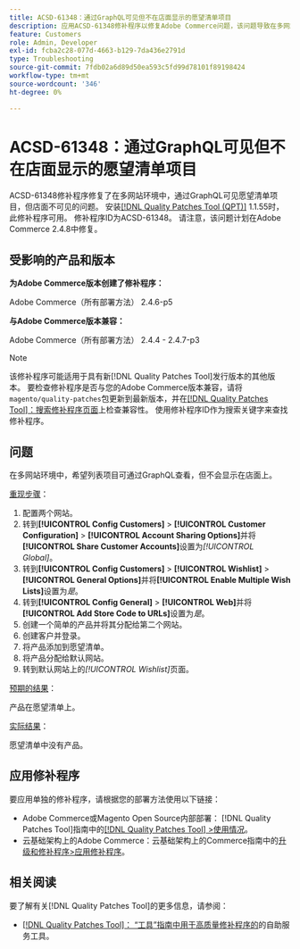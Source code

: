 ```yaml
---
title: ACSD-61348：通过GraphQL可见但不在店面显示的愿望清单项目
description: 应用ACSD-61348修补程序以修复Adobe Commerce问题，该问题导致在多网站环境中，希望列表项目通过GraphQL可见，但在店面中不可见。
feature: Customers
role: Admin, Developer
exl-id: fcba2c28-077d-4663-b129-7da436e2791d
type: Troubleshooting
source-git-commit: 7fdb02a6d89d50ea593c5fd99d78101f89198424
workflow-type: tm+mt
source-wordcount: '346'
ht-degree: 0%

---
```


# ACSD-61348：通过GraphQL可见但不在店面显示的愿望清单项目

ACSD-61348修补程序修复了在多网站环境中，通过GraphQL可见愿望清单项目，但店面不可见的问题。 安装[[!DNL Quality Patches Tool (QPT)]](/help/tools/quality-patches-tool/quality-patches-tool-to-self-serve-quality-patches.md) 1.1.55时，此修补程序可用。 修补程序ID为ACSD-61348。 请注意，该问题计划在Adobe Commerce 2.4.8中修复。

## 受影响的产品和版本

**为Adobe Commerce版本创建了修补程序：**

Adobe Commerce（所有部署方法） 2.4.6-p5

**与Adobe Commerce版本兼容：**

Adobe Commerce（所有部署方法） 2.4.4 - 2.4.7-p3

>[!NOTE]
>
>该修补程序可能适用于具有新[!DNL Quality Patches Tool]发行版本的其他版本。 要检查修补程序是否与您的Adobe Commerce版本兼容，请将`magento/quality-patches`包更新到最新版本，并在[[!DNL Quality Patches Tool]：搜索修补程序页面](https://experienceleague.adobe.com/tools/commerce-quality-patches/index.html?lang=zh-Hans)上检查兼容性。 使用修补程序ID作为搜索关键字来查找修补程序。

## 问题

在多网站环境中，希望列表项目可通过GraphQL查看，但不会显示在店面上。

<u>重现步骤</u>：

1. 配置两个网站。
1. 转到&#x200B;**[!UICONTROL Config Customers]** > **[!UICONTROL Customer Configuration]** > **[!UICONTROL Account Sharing Options]**&#x200B;并将&#x200B;**[!UICONTROL Share Customer Accounts]**&#x200B;设置为&#x200B;*[!UICONTROL Global]*。
1. 转到&#x200B;**[!UICONTROL Config Customers]** > **[!UICONTROL Wishlist]** > **[!UICONTROL General Options]**&#x200B;并将&#x200B;**[!UICONTROL Enable Multiple Wish Lists]**&#x200B;设置为&#x200B;*是*。
1. 转到&#x200B;**[!UICONTROL Config General]** > **[!UICONTROL Web]**&#x200B;并将&#x200B;**[!UICONTROL Add Store Code to URLs]**&#x200B;设置为&#x200B;*是*。
1. 创建一个简单的产品并将其分配给第二个网站。
1. 创建客户并登录。
1. 将产品添加到愿望清单。
1. 将产品分配给默认网站。
1. 转到默认网站上的&#x200B;*[!UICONTROL Wishlist]*&#x200B;页面。

<u>预期的结果</u>：

产品在愿望清单上。

<u>实际结果</u>：

愿望清单中没有产品。

## 应用修补程序

要应用单独的修补程序，请根据您的部署方法使用以下链接：

* Adobe Commerce或Magento Open Source内部部署： [!DNL Quality Patches Tool]指南中的[[!DNL Quality Patches Tool] >使用情况](/help/tools/quality-patches-tool/usage.md)。
* 云基础架构上的Adobe Commerce：云基础架构上的Commerce指南中的[升级和修补程序>应用修补程序](https://experienceleague.adobe.com/docs/commerce-cloud-service/user-guide/develop/upgrade/apply-patches.html?lang=zh-Hans)。

## 相关阅读

要了解有关[!DNL Quality Patches Tool]的更多信息，请参阅：

* [[!DNL Quality Patches Tool]： “工具”指南中用于高质量修补程序的](/help/tools/quality-patches-tool/quality-patches-tool-to-self-serve-quality-patches.md)的自助服务工具。
